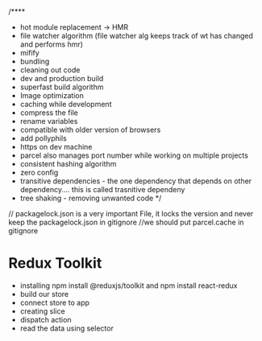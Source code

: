 /**** 
 * hot module replacement  -> HMR
 * file watcher algorithm  (file watcher alg keeps track of wt has changed and performs hmr)
 * mifify
 * bundling
 * cleaning out code
 * dev and production build
 * superfast build algorithm
 * Image optimization
 * caching while development
 * compress the file
 * rename variables
 * compatible with older version of browsers
 * add pollyphils
 * https on dev machine
 * parcel also manages port number while working on multiple projects
 * consistent hashing algorithm
 * zero config
 * transitive dependencies - the one dependency that depends on other dependency.... this is    called trasnitive dependeny
 * tree shaking - removing unwanted code
*/

// packagelock.json is a very important File, it locks the version and never keep the packagelock.json in gitignore
//we should put parcel.cache in gitignore

# Redux Toolkit
 - installing npm install @reduxjs/toolkit and npm install react-redux
 - build our store
 - connect store to app
 - creating slice
 - dispatch action
 - read the data using selector